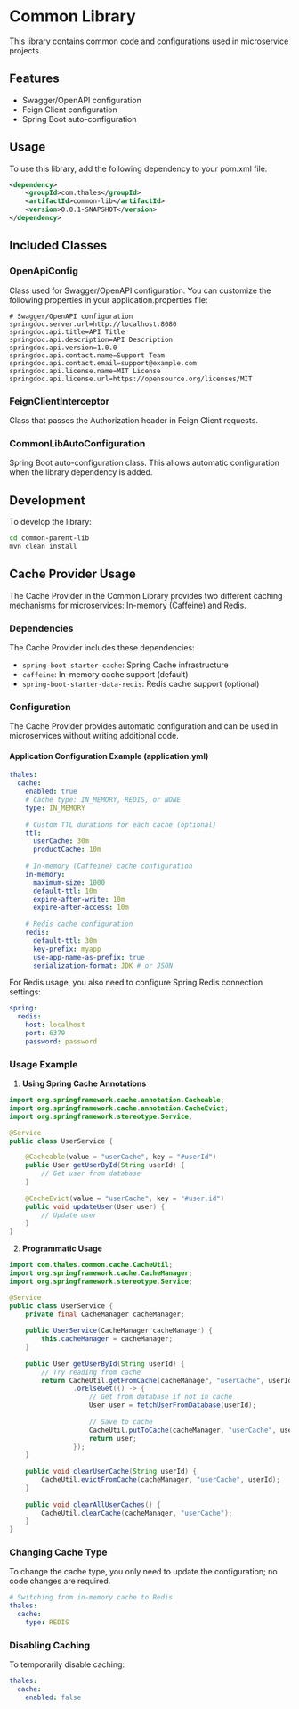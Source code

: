 # Common Library

This library contains common code and configurations used in microservice projects.

## Features

- Swagger/OpenAPI configuration
- Feign Client configuration
- Spring Boot auto-configuration

## Usage

To use this library, add the following dependency to your pom.xml file:

```xml
<dependency>
    <groupId>com.thales</groupId>
    <artifactId>common-lib</artifactId>
    <version>0.0.1-SNAPSHOT</version>
</dependency>
```

## Included Classes

### OpenApiConfig

Class used for Swagger/OpenAPI configuration. You can customize the following properties in your application.properties file:

```properties
# Swagger/OpenAPI configuration
springdoc.server.url=http://localhost:8080
springdoc.api.title=API Title
springdoc.api.description=API Description
springdoc.api.version=1.0.0
springdoc.api.contact.name=Support Team
springdoc.api.contact.email=support@example.com
springdoc.api.license.name=MIT License
springdoc.api.license.url=https://opensource.org/licenses/MIT
```

### FeignClientInterceptor

Class that passes the Authorization header in Feign Client requests.

### CommonLibAutoConfiguration

Spring Boot auto-configuration class. This allows automatic configuration when the library dependency is added.

## Development

To develop the library:

```bash
cd common-parent-lib
mvn clean install
```

## Cache Provider Usage

The Cache Provider in the Common Library provides two different caching mechanisms for microservices: In-memory (Caffeine) and Redis.

### Dependencies

The Cache Provider includes these dependencies:
- `spring-boot-starter-cache`: Spring Cache infrastructure
- `caffeine`: In-memory cache support (default)
- `spring-boot-starter-data-redis`: Redis cache support (optional)

### Configuration

The Cache Provider provides automatic configuration and can be used in microservices without writing additional code.

#### Application Configuration Example (application.yml)

```yaml
thales:
  cache:
    enabled: true
    # Cache type: IN_MEMORY, REDIS, or NONE
    type: IN_MEMORY
    
    # Custom TTL durations for each cache (optional)
    ttl:
      userCache: 30m
      productCache: 10m
    
    # In-memory (Caffeine) cache configuration
    in-memory:
      maximum-size: 1000
      default-ttl: 10m
      expire-after-write: 10m
      expire-after-access: 10m
    
    # Redis cache configuration
    redis:
      default-ttl: 30m
      key-prefix: myapp
      use-app-name-as-prefix: true
      serialization-format: JDK # or JSON
```

For Redis usage, you also need to configure Spring Redis connection settings:

```yaml
spring:
  redis:
    host: localhost
    port: 6379
    password: password
```

### Usage Example

1. **Using Spring Cache Annotations**

```java
import org.springframework.cache.annotation.Cacheable;
import org.springframework.cache.annotation.CacheEvict;
import org.springframework.stereotype.Service;

@Service
public class UserService {

    @Cacheable(value = "userCache", key = "#userId")
    public User getUserById(String userId) {
        // Get user from database
    }
    
    @CacheEvict(value = "userCache", key = "#user.id")
    public void updateUser(User user) {
        // Update user
    }
}
```

2. **Programmatic Usage**

```java
import com.thales.common.cache.CacheUtil;
import org.springframework.cache.CacheManager;
import org.springframework.stereotype.Service;

@Service
public class UserService {
    private final CacheManager cacheManager;
    
    public UserService(CacheManager cacheManager) {
        this.cacheManager = cacheManager;
    }
    
    public User getUserById(String userId) {
        // Try reading from cache
        return CacheUtil.getFromCache(cacheManager, "userCache", userId, User.class)
                .orElseGet(() -> {
                    // Get from database if not in cache
                    User user = fetchUserFromDatabase(userId);
                    
                    // Save to cache
                    CacheUtil.putToCache(cacheManager, "userCache", userId, user);
                    return user;
                });
    }
    
    public void clearUserCache(String userId) {
        CacheUtil.evictFromCache(cacheManager, "userCache", userId);
    }
    
    public void clearAllUserCaches() {
        CacheUtil.clearCache(cacheManager, "userCache");
    }
}
```

### Changing Cache Type

To change the cache type, you only need to update the configuration; no code changes are required.

```yaml
# Switching from in-memory cache to Redis
thales:
  cache:
    type: REDIS
```

### Disabling Caching

To temporarily disable caching:

```yaml
thales:
  cache:
    enabled: false
``` 